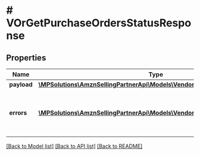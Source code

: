 # # VOrGetPurchaseOrdersStatusResponse

## Properties

Name | Type | Description | Notes
------------ | ------------- | ------------- | -------------
**payload** | [**\MPSolutions\AmznSellingPartnerApi\Models\VendorOrders\VOrOrderListStatus**](VOrOrderListStatus.md) |  | [optional]
**errors** | [**\MPSolutions\AmznSellingPartnerApi\Models\VendorOrders\VOrError[]**](VOrError.md) | A list of error responses returned when a request is unsuccessful. | [optional]

[[Back to Model list]](../../README.md#models) [[Back to API list]](../../README.md#endpoints) [[Back to README]](../../README.md)
